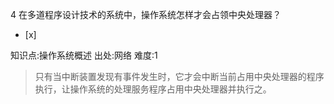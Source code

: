 4
在多道程序设计技术的系统中，操作系统怎样才会占领中央处理器？
- [x]

知识点:操作系统概述
出处:网络
难度:1
> 只有当中断装置发现有事件发生时，它才会中断当前占用中央处理器的程序执行，让操作系统的处理服务程序占用中央处理器并执行之。

